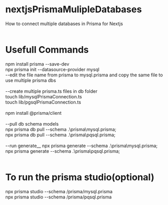 # nextjsPrismaMulipleDatabases
How to connect multiple databases in Prisma for Nextjs
<br />
<br />
# Usefull Commands
npm install prisma --save-dev <br />
npx prisma init --datasource-provider mysql <br />
--edit the file name from prisma to mysql.prisma and copy the same file to use multiple prisma dbs <br />
<br />
--create multiple prisma.ts files in db folder <br />
touch lib/mysqlPrismaConnection.ts <br />
touch lib/pgsqlPrismaConnection.ts <br />
<br />
npm install @prisma/client<br />
<br />
--pull db schema models <br />
npx prisma db pull --schema .\prisma\mysql.prisma; <br />
npx prisma db pull --schema .\prisma\pqsql.prisma; <br />
<br />
--run generate__
npx prisma generate --schema .\prisma\mysql.prisma; <br />
npx prisma generate --schema .\prisma\pqsql.prisma; <br />
<br />
# To run the prisma studio(optional) <br />
npx prisma studio --schema /prisma/mysql.prisma <br />
npx prisma studio --schema /prisma/pqsql.prisma <br />
